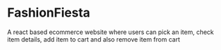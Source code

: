 # FashionFiesta
A react based ecommerce website where users can pick an item, check item details, add item to cart and also remove item from cart


